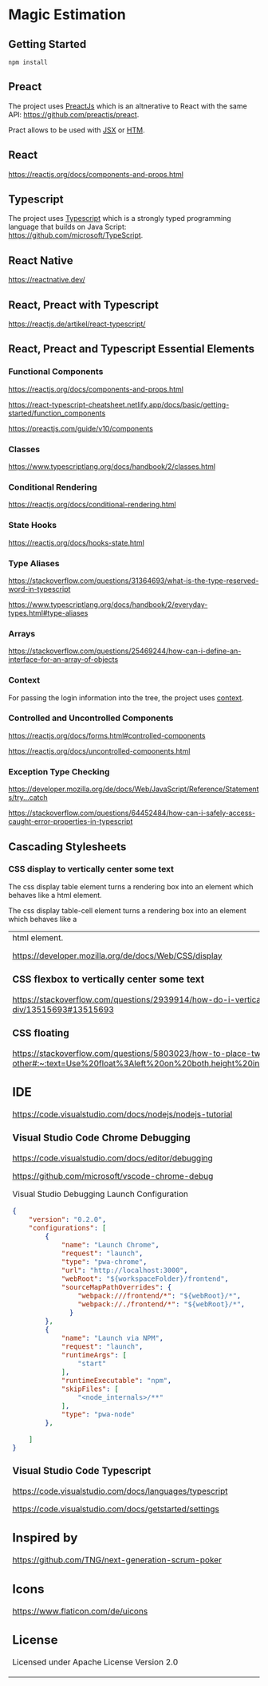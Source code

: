 # Magic Estimation

## Getting Started

`npm install`

## Preact

The project uses [PreactJs](https://preactjs.com/) which is an altnerative to React with the same API: https://github.com/preactjs/preact.

Pract allows to be used with [JSX](https://facebook.github.io/jsx/) or [HTM](https://github.com/developit/htm).

## React

https://reactjs.org/docs/components-and-props.html

## Typescript

The project uses [Typescript](https://www.typescriptlang.org/) which is a strongly typed programming language that builds on Java Script: https://github.com/microsoft/TypeScript.

## React Native

https://reactnative.dev/

## React, Preact with Typescript

https://reactjs.de/artikel/react-typescript/

## React, Preact and Typescript Essential Elements 

### Functional Components

https://reactjs.org/docs/components-and-props.html

https://react-typescript-cheatsheet.netlify.app/docs/basic/getting-started/function_components

https://preactjs.com/guide/v10/components

### Classes

https://www.typescriptlang.org/docs/handbook/2/classes.html

### Conditional Rendering

https://reactjs.org/docs/conditional-rendering.html

### State Hooks

https://reactjs.org/docs/hooks-state.html

### Type Aliases

https://stackoverflow.com/questions/31364693/what-is-the-type-reserved-word-in-typescript

https://www.typescriptlang.org/docs/handbook/2/everyday-types.html#type-aliases

### Arrays

https://stackoverflow.com/questions/25469244/how-can-i-define-an-interface-for-an-array-of-objects

### Context

For passing the login information into the tree, the project uses [context](https://preactjs.com/guide/v10/context).

### Controlled and Uncontrolled Components

https://reactjs.org/docs/forms.html#controlled-components

https://reactjs.org/docs/uncontrolled-components.html

### Exception Type Checking

https://developer.mozilla.org/de/docs/Web/JavaScript/Reference/Statements/try...catch

https://stackoverflow.com/questions/64452484/how-can-i-safely-access-caught-error-properties-in-typescript

## Cascading Stylesheets

### CSS display to vertically center some text

The css display table element turns a rendering box into an element which behaves like a <table> html element.

The css display table-cell element turns a rendering box into an element which behaves like a <td> html element.

https://developer.mozilla.org/de/docs/Web/CSS/display

### CSS flexbox to vertically center some text

https://stackoverflow.com/questions/2939914/how-do-i-vertically-align-text-in-a-div/13515693#13515693

### CSS floating

https://stackoverflow.com/questions/5803023/how-to-place-two-divs-next-to-each-other#:~:text=Use%20float%3Aleft%20on%20both,height%20instead%20of%20expanding%20it.

## IDE

https://code.visualstudio.com/docs/nodejs/nodejs-tutorial

### Visual Studio Code Chrome Debugging

https://code.visualstudio.com/docs/editor/debugging

https://github.com/microsoft/vscode-chrome-debug

Visual Studio Debugging Launch Configuration

```json
{
    "version": "0.2.0",
    "configurations": [
        {
            "name": "Launch Chrome",
            "request": "launch",
            "type": "pwa-chrome",
            "url": "http://localhost:3000",
            "webRoot": "${workspaceFolder}/frontend",
            "sourceMapPathOverrides": {
                "webpack:///frontend/*": "${webRoot}/*",
                "webpack://./frontend/*": "${webRoot}/*",
              }
        },
        {
            "name": "Launch via NPM",
            "request": "launch",
            "runtimeArgs": [
                "start"
            ],
            "runtimeExecutable": "npm",
            "skipFiles": [
                "<node_internals>/**"
            ],
            "type": "pwa-node"
        },

    ]
}
```

### Visual Studio Code Typescript

https://code.visualstudio.com/docs/languages/typescript

https://code.visualstudio.com/docs/getstarted/settings

## Inspired by

https://github.com/TNG/next-generation-scrum-poker

## Icons

https://www.flaticon.com/de/uicons

## License

Licensed under Apache License Version 2.0